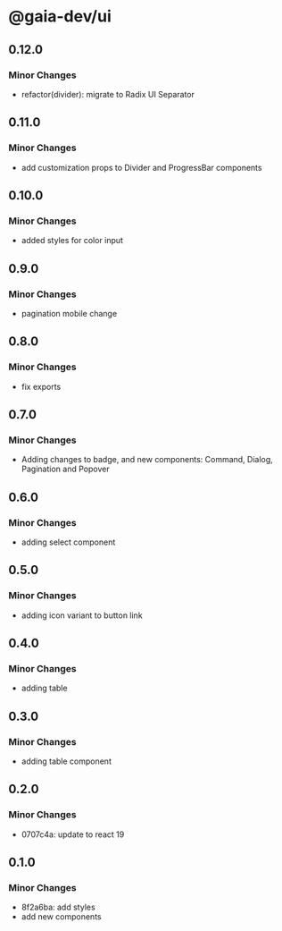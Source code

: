 # @gaia-dev/ui

## 0.12.0

### Minor Changes

- refactor(divider): migrate to Radix UI Separator

## 0.11.0

### Minor Changes

- add customization props to Divider and ProgressBar components

## 0.10.0

### Minor Changes

- added styles for color input

## 0.9.0

### Minor Changes

- pagination mobile change

## 0.8.0

### Minor Changes

- fix exports

## 0.7.0

### Minor Changes

- Adding changes to badge, and new components: Command, Dialog, Pagination and Popover

## 0.6.0

### Minor Changes

- adding select component

## 0.5.0

### Minor Changes

- adding icon variant to button link

## 0.4.0

### Minor Changes

- adding table

## 0.3.0

### Minor Changes

- adding table component

## 0.2.0

### Minor Changes

- 0707c4a: update to react 19

## 0.1.0

### Minor Changes

- 8f2a6ba: add styles
- add new components
